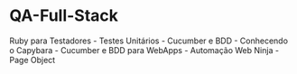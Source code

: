 # QA-Full-Stack
Ruby para Testadores - Testes Unitários - Cucumber e BDD - Conhecendo o Capybara - Cucumber e BDD para WebApps - Automação Web Ninja - Page Object
